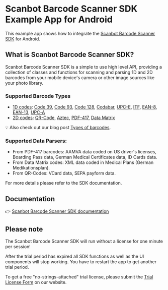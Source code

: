 # Scanbot Barcode Scanner SDK Example App for Android

This example app shows how to integrate the [Scanbot Barcode Scanner SDK](https://scanbot.io/developer/android-barcode-scanner/) for Android.


## What is Scanbot Barcode Scanner SDK?

Scanbot Barcode Scanner SDK is a simple to use high level API, providing a collection of classes and functions
for scanning and parsing 1D and 2D barcodes from your mobile device's camera or other image sources like your photo library.


### Supported Barcode Types

- [1D codes](https://scanbot.io/products/barcode-software/1d-barcode-scanner/): [Code 39](https://scanbot.io/products/barcode-software/1d-barcode-scanner/code-39/), [Code 93](https://scanbot.io/products/barcode-software/1d-barcode-scanner/code-93/), [Code 128](https://scanbot.io/products/barcode-software/1d-barcode-scanner/code-128/), [Codabar](https://scanbot.io/products/barcode-software/1d-barcode-scanner/codabar/), [UPC-E](https://scanbot.io/products/barcode-software/1d-barcode-scanner/upc/), [ITF](https://scanbot.io/products/barcode-software/1d-barcode-scanner/itf/), [EAN-8](https://scanbot-sdk.com/products/barcode-software/1d-barcode-scanner/ean/), [EAN-13](https://scanbot-sdk.com/products/barcode-software/1d-barcode-scanner/ean/), [UPC-A](https://scanbot.io/products/barcode-software/1d-barcode-scanner/upc/)
- [2D codes](https://scanbot.io/products/barcode-software/2d-barcode-scanner/): [QR-Code](https://scanbot.io/products/barcode-software/2d-barcode-scanner/qr-code/), [Aztec](https://scanbot.io/products/barcode-software/2d-barcode-scanner/aztec/), [PDF-417](https://scanbot.io/products/barcode-software/2d-barcode-scanner/pdf417/), [Data Matrix](https://scanbot.io/products/barcode-software/2d-barcode-scanner/data-matrix/)

💡 Also check out our blog post [Types of barcodes](https://scanbot.io/blog/types-of-barcodes-and-their-usage).


### Supported Data Parsers:

- From PDF-417 barcodes: AAMVA data coded on US driver's licenses, Boarding Pass data, German Medical Certificates data, ID Cards data.
- From Data Matrix codes: XML data coded in Medical Plans (German Medikationsplan).
- From QR-Codes: VCard data, SEPA payform data.

For more details please refer to the SDK documentation.


## Documentation

👉 [Scanbot Barcode Scanner SDK documentation](https://docs.scanbot.io/barcode-scanner-sdk/android/introduction/)


## Please note

The Scanbot Barcode Scanner SDK will run without a license for one minute per session!

After the trial period has expired all SDK functions as well as the UI components will stop working.
You have to restart the app to get another trial period.

To get a free "no-strings-attached" trial license, please submit the [Trial License Form](https://scanbot.io/trial/) on our website.
